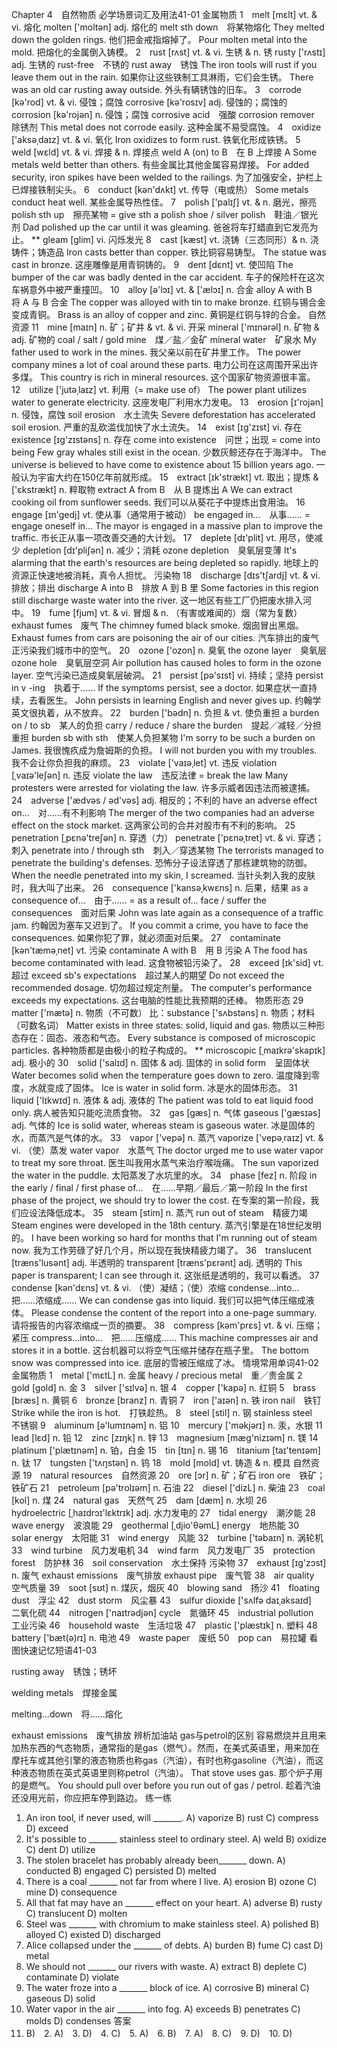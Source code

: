 Chapter 4　自然物质
必学场景词汇及用法41-01
金属物质
1　melt [mεlt] vt. & vi. 熔化
molten ['moltən] adj. 熔化的
melt sth down　将某物熔化
They melted down the golden rings.
他们把金戒指熔掉了。
Pour molten metal into the mold.
把熔化的金属倒入铸模。
2　rust [rʌst] vt. & vi. 生锈 & n. 锈
rusty ['rʌstɪ] adj. 生锈的
rust-free　不锈的
rust away　锈蚀
The iron tools will rust if you leave them out in the rain.
如果你让这些铁制工具淋雨，它们会生锈。
There was an old car rusting away outside.
外头有辆锈蚀的旧车。
3　corrode [kə'rod] vt. & vi. 侵蚀；腐蚀
corrosive [kə'rosɪv] adj. 侵蚀的；腐蚀的
corrosion [kə'rojən] n. 侵蚀；腐蚀
corrosive acid　强酸
corrosion remover　除锈剂
This metal does not corrode easily.
这种金属不易受腐蚀。
4　oxidize ['aksəˌdaɪz] vt. & vi. 氧化
Iron oxidizes to form rust.
铁氧化形成铁锈。
5　weld [wεld] vt. & vi. 焊接 & n. 焊接点
weld A (on) to B　在 B 上焊接 A
Some metals weld better than others.
有些金属比其他金属容易焊接。
For added security, iron spikes have been welded to the railings.
为了加强安全，护栏上已焊接铁制尖头。
6　conduct [kən'dʌkt] vt. 传导（电或热）
Some metals conduct heat well.
某些金属导热性佳。
7　polish ['palɪʃ] vt. & n. 磨光，擦亮
polish sth up　擦亮某物
= give sth a polish
shoe / silver polish　鞋油／银光剂
Dad polished up the car until it was gleaming.
爸爸将车打蜡直到它发亮为止。
** gleam [glim] vi. 闪烁发光
8　cast [kæst] vt. 浇铸（三态同形）& n. 浇铸件；铸造品
Iron casts better than copper.
铁比铜容易铸型。
The statue was cast in bronze.
这座雕像是用青铜铸的。
9　dent [dεnt] vt. 使凹陷
The bumper of the car was badly dented in the car accident.
车子的保险杆在这次车祸意外中被严重撞凹。
10　alloy [ə'lɔɪ] vt. & ['ælɔɪ] n. 合金
alloy A with B　将 A 与 B 合金
The copper was alloyed with tin to make bronze.
红铜与锡合金变成青铜。
Brass is an alloy of copper and zinc.
黄铜是红铜与锌的合金。
自然资源
11　mine [maɪn] n. 矿；矿井 & vt. & vi. 开采
mineral ['mɪnərəl] n. 矿物 & adj. 矿物的
coal / salt / gold mine　煤／盐／金矿
mineral water　矿泉水
My father used to work in the mines.
我父亲以前在矿井里工作。
The power company mines a lot of coal around these parts.
电力公司在这周围开采出许多煤。
This country is rich in mineral resources.
这个国家矿物资源很丰富。
12　utilize ['jutəˌlaɪz] vt. 利用（= make use of）
The power plant utilizes water to generate electricity.
这座发电厂利用水力发电。
13　erosion [ɪ'rojən] n. 侵蚀，腐蚀
soil erosion　水土流失
Severe deforestation has accelerated soil erosion.
严重的乱砍滥伐加快了水土流失。
14　exist [ɪg'zɪst] vi. 存在
existence [ɪg'zɪstəns] n. 存在
come into existence　问世；出现
= come into being
Few gray whales still exist in the ocean.
少数灰鲸还存在于海洋中。
The universe is believed to have come to existence about 15 billion years ago.
一般认为宇宙大约在150亿年前就形成。
15　extract [ɪk'strækt] vt. 取出；提炼 & ['εkstrækt] n. 粹取物
extract A from B　从 B 提炼出 A
We can extract cooking oil from sunflower seeds.
我们可以从葵花子中提炼出食用油。
16　engage [ɪn'gedj] vt. 使从事（通常用于被动）
be engaged in…　从事……
= engage oneself in…
The mayor is engaged in a massive plan to improve the traffic.
市长正从事一项改善交通的大计划。
17　deplete [dɪ'plit] vt. 用尽，使减少
depletion [dɪ'pliʃən] n. 减少；消耗
ozone depletion　臭氧层变薄
It's alarming that the earth's resources are being depleted so rapidly.
地球上的资源正快速地被消耗，真令人担忧。
污染物
18　discharge [dɪs'tʃardj] vt. & vi. 排放；排出
discharge A into B　排放 A 到 B 里
Some factories in this region still discharge waste water into the river.
这一地区有些工厂仍把废水排入河中。
19　fume [fjum] vt. & vi. 冒烟 & n. （有害或难闻的）烟（常为复数）
exhaust fumes　废气
The chimney fumed black smoke.
烟囱冒出黑烟。
Exhaust fumes from cars are poisoning the air of our cities.
汽车排出的废气正污染我们城市中的空气。
20　ozone ['ozon] n. 臭氧
the ozone layer　臭氧层
ozone hole　臭氧层空洞
Air pollution has caused holes to form in the ozone layer.
空气污染已造成臭氧层破洞。
21　persist [pə'sɪst] vi. 持续；坚持
persist in v -ing　执着于……
If the symptoms persist, see a doctor.
如果症状一直持续，去看医生。
John persists in learning English and never gives up.
约翰学英文很执着，从不放弃。
22　burden ['bədn] n. 负担 & vt. 使负重担
a burden on / to sb　某人的负担
carry / reduce / share the burden　提起／减轻／分担重担
burden sb with sth　使某人负担某物
I'm sorry to be such a burden on James.
我很愧疚成为詹姆斯的负担。
I will not burden you with my troubles.
我不会让你负担我的麻烦。
23　violate ['vaɪəˌlet] vt. 违反
violation [ˌvaɪə'leʃən] n. 违反
violate the law　违反法律
= break the law
Many protesters were arrested for violating the law.
许多示威者因违法而被逮捕。
24　adverse ['ædvəs / əd'vəs] adj. 相反的；不利的
have an adverse effect on…　对……有不利影响
The merger of the two companies had an adverse effect on the stock market.
这两家公司的合并对股市有不利的影响。
25　penetration [ˌpεnə'treʃən] n. 穿透（力）
penetrate ['pεnəˌtret] vt. & vi. 穿透；刺入
penetrate into / through sth　刺入／穿透某物
The terrorists managed to penetrate the building's defenses.
恐怖分子设法穿透了那栋建筑物的防御。
When the needle penetrated into my skin, I screamed.
当针头刺入我的皮肤时，我大叫了出来。
26　consequence ['kansəˌkwεns] n. 后果，结果
as a consequence of…　由于……
= as a result of…
face / suffer the consequences　面对后果
John was late again as a consequence of a traffic jam.
约翰因为塞车又迟到了。
If you commit a crime, you have to face the consequences.
如果你犯了罪，就必须面对后果。
27　contaminate [kən'tæməˌnet] vt. 污染
contaminate A with B　用 B 污染 A
The food has become contaminated with lead.
这食物被铅污染了。
28　exceed [ɪk'sid] vt. 超过
exceed sb's expectations　超过某人的期望
Do not exceed the recommended dosage.
切勿超过规定剂量。
The computer's performance exceeds my expectations.
这台电脑的性能比我预期的还棒。
物质形态
29　matter ['mætə] n. 物质（不可数）
比：substance ['sʌbstəns] n. 物质；材料（可数名词）
Matter exists in three states: solid, liquid and gas.
物质以三种形态存在：固态、液态和气态。
Every substance is composed of microscopic particles.
各种物质都是由极小的粒子构成的。
** microscopic [ˌmaɪkrə'skapɪk] adj. 极小的
30　solid ['salɪd] n. 固体 & adj. 固体的
in solid form　呈固体状
Water becomes solid when the temperature goes down to zero.
温度降到零度，水就变成了固体。
Ice is water in solid form.
冰是水的固体形态。
31　liquid ['lɪkwɪd] n. 液体 & adj. 液体的
The patient was told to eat liquid food only.
病人被告知只能吃流质食物。
32　gas [gæs] n. 气体
gaseous ['gæsɪəs] adj. 气体的
Ice is solid water, whereas steam is gaseous water.
冰是固体的水，而蒸汽是气体的水。
33　vapor ['vepə] n. 蒸汽
vaporize ['vepəˌraɪz] vt. & vi. （使）蒸发
water vapor　水蒸气
The doctor urged me to use water vapor to treat my sore throat.
医生叫我用水蒸气来治疗喉咙痛。
The sun vaporized the water in the puddle.
太阳蒸发了水坑里的水。
34　phase [fez] n. 阶段
in the early / final / first phase of…　在……早期／最后／第一阶段
In the first phase of the project, we should try to lower the cost.
在专案的第一阶段，我们应设法降低成本。
35　steam [stim] n. 蒸汽
run out of steam　精疲力竭
Steam engines were developed in the 18th century.
蒸汽引擎是在18世纪发明的。
I have been working so hard for months that I'm running out of steam now.
我为工作劳碌了好几个月，所以现在我快精疲力竭了。
36　translucent [træns'lusənt] adj. 半透明的
transparent [træns'pεrənt] adj. 透明的
This paper is transparent; I can see through it.
这张纸是透明的，我可以看透。
37　condense [kən'dεns] vt. & vi. （使）凝结；（使）浓缩
condense…into…　把……浓缩成……
We can condense gas into liquid.
我们可以把气体压缩成液体。
Please condense the content of the report into a one-page summary.
请将报告的内容浓缩成一页的摘要。
38　compress [kəm'prεs] vt. & vi. 压缩；紧压
compress…into…　把……压缩成……
This machine compresses air and stores it in a bottle.
这台机器可以将空气压缩并储存在瓶子里。
The bottom snow was compressed into ice.
底层的雪被压缩成了冰。
情境常用单词41-02
金属物质
1　metal ['mεtL] n. 金属
heavy / precious metal　重／贵金属
2　gold [gold] n. 金
3　silver ['sɪlvə] n. 银
4　copper ['kapə] n. 红铜
5　brass [bræs] n. 黄铜
6　bronze [branz] n. 青铜
7　iron ['aɪən] n. 铁
iron nail　铁钉
Strike while the iron is hot.　打铁趁热。
8　steel [stil] n. 钢
stainless steel　不锈钢
9　aluminum [ə'lumɪnəm] n. 铝
10　mercury ['məkjərɪ] n. 汞，水银
11　lead [lεd] n. 铅
12　zinc [zɪŋk] n. 锌
13　magnesium [mæg'nizɪəm] n. 镁
14　platinum ['plætɪnəm] n. 铂，白金
15　tin [tɪn] n. 锡
16　titanium [taɪ'tenɪəm] n. 钛
17　tungsten ['tʌŋstən] n. 钨
18　mold [mold] vt. 铸造 & n. 模具
自然资源
19　natural resources　自然资源
20　ore [ɔr] n. 矿；矿石
iron ore　铁矿；铁矿石
21　petroleum [pə'trolɪəm] n. 石油
22　diesel ['dizL] n. 柴油
23　coal [kol] n. 煤
24　natural gas　天然气
25　dam [dæm] n. 水坝
26　hydroelectric [ˌhaɪdrɔɪ'lεktrɪk] adj. 水力发电的
27　tidal energy　潮汐能
28　wave energy　波浪能
29　geothermal [ˌdjio'θəmL] energy　地热能
30　solar energy　太阳能
31　wind energy　风能
32　turbine ['təbaɪn] n. 涡轮机
33　wind turbine　风力发电机
34　wind farm　风力发电厂
35　protection forest　防护林
36　soil conservation　水土保持
污染物
37　exhaust [ɪg'zɔst] n. 废气
exhaust emissions　废气排放
exhaust pipe　废气管
38　air quality　空气质量
39　soot [sʊt] n. 煤灰，烟灰
40　blowing sand　扬沙
41　floating dust　浮尘
42　dust storm　风尘暴
43　sulfur dioxide ['sʌlfə daɪˌaksaɪd]　二氧化硫
44　nitrogen ['naɪtrədjən] cycle　氮循环
45　industrial pollution　工业污染
46　household waste　生活垃圾
47　plastic ['plæstɪk] n. 塑料
48　battery ['bæt(ə)rɪ] n. 电池
49　waste paper　废纸
50　pop can　易拉罐
看图快速记忆短语41-03

rusting away　锈蚀；锈坏

welding metals　焊接金属

melting…down　将……熔化

exhaust emissions　废气排放
辨析加油站
gas与petrol的区别
容易燃烧并且用来加热东西的气态物质，通常指的是gas（燃气）。然而，在美式英语里，用来加在摩托车或其他引擎的液态物质也称gas（汽油），有时也称gasoline（汽油），而这种液态物质在英式英语里则称petrol（汽油）。
That stove uses gas.
那个炉子用的是燃气。
You should pull over before you run out of gas / petrol.
趁着汽油还没用光前，你应把车停到路边。
练一练
1. An iron tool, if never used, will _______.
A) vaporize
B) rust
C) compress
D) exceed
2. It's possible to _______ stainless steel to ordinary steel.
A) weld
B) oxidize
C) dent
D) utilize
3. The stolen bracelet has probably already been_______ down.
A) conducted
B) engaged
C) persisted
D) melted
4. There is a coal _______ not far from where I live.
A) erosion
B) ozone
C) mine
D) consequence
5. All that fat may have an _______ effect on your heart.
A) adverse
B) rusty
C) translucent
D) molten
6. Steel was _______ with chromium to make stainless steel.
A) polished
B) alloyed
C) existed
D) discharged
7. Alice collapsed under the _______ of debts.
A) burden
B) fume
C) cast
D) metal
8. We should not _______ our rivers with waste.
A) extract
B) deplete
C) contaminate
D) violate
9. The water froze into a _______ block of ice.
A) corrosive
B) mineral
C) gaseous
D) solid
10. Water vapor in the air _______ into fog.
A) exceeds
B) penetrates
C) molds
D) condenses
答案
1. B)　2. A)　3. D)　4. C)　5. A)　6. B)　7. A)　8. C)　9. D)　10. D)
